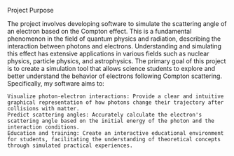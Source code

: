 Project Purpose

The project involves developing software to simulate the scattering angle of an electron based on the Compton effect. This is a fundamental phenomenon in the field of quantum physics and radiation, describing the interaction between photons and electrons. Understanding and simulating this effect has extensive applications in various fields such as nuclear physics, particle physics, and astrophysics.
The primary goal of this project is to create a simulation tool that allows science students to explore and better understand the behavior of electrons following Compton scattering. Specifically, my software aims to:

    Visualize photon-electron interactions: Provide a clear and intuitive graphical representation of how photons change their trajectory after collisions with matter.
    Predict scattering angles: Accurately calculate the electron's scattering angle based on the initial energy of the photon and the interaction conditions.
    Education and training: Create an interactive educational environment for students, facilitating the understanding of theoretical concepts through simulated practical experiences.
